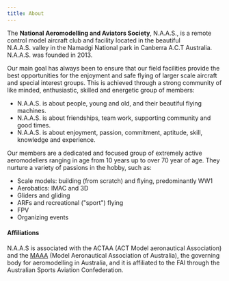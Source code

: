 ```yaml
---
title: About
---
```


The **National Aeromodelling and Aviators Society**, N.A.A.S.,
is a remote control model aircraft club and facility located in the beautiful   
N.A.A.S. valley in the Namadgi National park in Canberra A.C.T Australia.
N.A.A.S. was founded in 2013.

Our main goal has always been to ensure that our field facilities provide the
best opportunities for the enjoyment and safe flying of larger scale aircraft
and special interest groups. This is achieved through a strong community of
like minded, enthusiastic, skilled and energetic group of members:

- N.A.A.S. is about people, young and old, and their beautiful flying machines.
- N.A.A.S. is about friendships, team work, supporting community and good times.
- N.A.A.S. is about enjoyment, passion, commitment, aptitude, skill, knowledge and experience.

Our members are a dedicated and focused group of extremely active aeromodellers ranging in age from 10 years up to over 70 year of age.
They nurture a variety of passions in the hobby, such as:

- Scale models: building (from scratch) and flying, predominantly WW1
- Aerobatics: IMAC and 3D
- Gliders and gliding
- ARFs and recreational ("sport") flying 
- FPV
- Organizing events

#### Affiliations

N.A.A.S is associated with the ACTAA (ACT Model aeronautical Association) and
the [MAAA](https://www.maaa.asn.au) (Model Aeronautical Association of Australia), the
governing body for aeromodelling in Australia, and it is affiliated to the FAI
through the Australian Sports Aviation Confederation.

